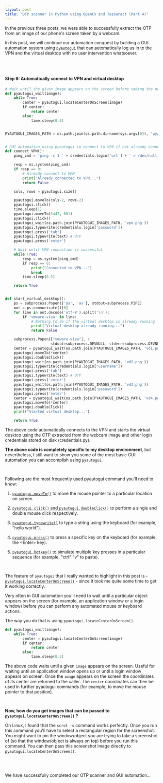```yaml
---
layout: post
title: "OTP scanner in Python using OpenCV and Tesseract (Part 4)"
---
```


In the previous three posts, we were able to successfully extract the OTP from an image of our phone's screen taken by a webcam.

In this post, we will continue our automation conquest by building a GUI automation system using [`pyautogui`](https://pyautogui.readthedocs.io/en/latest/) that can automatically log us in to the VPN and the virtual desktop with no user intervention whatsoever.

<br/><br/>

#### Step 9: Automatically connect to VPN and virtual desktop

```python
# Wait until the given image appears on the screen before taking the next step
def pyautogui_wait(image):
    while True:
        center = pyautogui.locateCenterOnScreen(image)
        if center:
            return center
        else:
            time.sleep(0.5)


PYAUTOGUI_IMAGES_PATH = os.path.join(os.path.dirname(sys.argv[0]), 'pyautogui_images')


# GUI automation using pyautogui to connect to VPN if not already connected
def connect_VPN():
    ping_cmd = 'ping -c 1 ' + credentials.login['url'] + ' > /dev/null 2>&1'

    resp = os.system(ping_cmd)
    if resp == 0:
        # Already connect to VPN
        print("Already connected to VPN...")
        return False

    cols, rows = pyautogui.size()

    pyautogui.moveTo(cols-2, rows-2)
    pyautogui.click()
    time.sleep(1)
    pyautogui.moveTo(1447, 681)
    pyautogui.click()
    pyautogui_wait(os.path.join(PYAUTOGUI_IMAGES_PATH, 'vpn.png'))
    pyautogui.typewrite(credentials.login['password'])
    pyautogui.press('tab')
    pyautogui.typewrite(text) # OTP
    pyautogui.press('enter')

    # Wait until VPN connection is successful
    while True:
        resp = os.system(ping_cmd)
        if resp == 0:
            print("Connected to VPN...")
            break
        time.sleep(0.5)

    return True


def start_virtual_desktop():
    ps = subprocess.Popen(['ps', 'ax'], stdout=subprocess.PIPE)
    out = ps.communicate()[0]
    for line in out.decode('utf-8').split('\n'):
        if 'vmware-view' in line:
            # Nothing to do if the virtual desktop is already running
            print("Virtual desktop already running...")
            return False

    subprocess.Popen(["vmware-view"], \
                     stdout=subprocess.DEVNULL, stderr=subprocess.DEVNULL)
    center = pyautogui_wait(os.path.join(PYAUTOGUI_IMAGES_PATH, 'vd1.png'))
    pyautogui.moveTo(*center)
    pyautogui.doubleClick()
    pyautogui_wait(os.path.join(PYAUTOGUI_IMAGES_PATH, 'vd2.png'))
    pyautogui.typewrite(credentials.login['username'])
    pyautogui.press('tab')
    pyautogui.typewrite(text) # OTP
    pyautogui.press('enter')
    pyautogui_wait(os.path.join(PYAUTOGUI_IMAGES_PATH, 'vd3.png'))
    pyautogui.typewrite(credentials.login['password'])
    pyautogui.press('enter')
    center = pyautogui_wait(os.path.join(PYAUTOGUI_IMAGES_PATH, 'vd4.png'))
    pyautogui.moveTo(*center)
    pyautogui.doubleClick()
    print("Started virtual desktop...")

    return True
```

The above code automatically connects to the VPN and starts the virtual desktop using the OTP extracted from the webcam image and other login credentials stored on disk (credentials.py).

__The above code is completely specific to my desktop environment__, but nevertheless, I still want to show you some of the most basic GUI automation you can accomplish using `pyautogui`.

<br/>

Following are the most frequently used pyautogui command you'll need to know:

1. [`pyautogui.moveTo()`](https://pyautogui.readthedocs.io/en/latest/mouse.html#mouse-movement) to move the mouse pointer to a particular location on screen.

2. [`pyautogui.click()` and `pyautogui.doubleClick()`](https://pyautogui.readthedocs.io/en/latest/mouse.html#mouse-clicks) to perform a single and double mouse click respectively.

3. [`pyautogui.typewrite()`](https://pyautogui.readthedocs.io/en/latest/keyboard.html#the-typewrite-function) to type a string using the keyboard (for example, "hello world").

4. [`pyautogui.press()`](https://pyautogui.readthedocs.io/en/latest/keyboard.html#the-press-keydown-and-keyup-functions) to press a specific key on the keyboard (for example, the \<Enter\> key).

5. [`pyautogui.hotkey()`](https://pyautogui.readthedocs.io/en/latest/keyboard.html#the-hotkey-function) to simulate multiple key presses in a particular sequence (for example, "ctrl" "v" to paste).

<br/>

The feature of `pyautogui` that I really wanted to highlight in this post is - [`pyautogui.locateCenterOnScreen()`](https://pyautogui.readthedocs.io/en/latest/screenshot.html#the-locate-functions) - since it took me quite some time to get it working correctly.

Very often in GUI automation you'll need to wait until a particular object appears on the screen (for example, an application window or a login window) before you can perform any automated mouse or keyboard actions.

The way you do that is using `pyautogui.locateCenterOnScreen()`.

```python
def pyautogui_wait(image):
    while True:
        center = pyautogui.locateCenterOnScreen(image)
        if center:
            return center
        else:
            time.sleep(0.5)
```

The above code waits until a given `image` appears on the screen. Useful for waiting until an application window opens up or until a login window appears on screen.
Once the `image` appears on the screen the coordinates of its center are returned to the caller. The `center` coordinates can then be used in further pyautogui commands (for example, to move the mouse pointer to that position).

<br/>

__Now, how do you get images that can be passed to `pyautogui.locateCenterOnScreen()` ?__

On Linux, I found that the `scrot -s` command works perfectly.
Once you run this command you'll have to select a rectangular region for the screenshot.
You might want to pin the window/object you are trying to take a screenshot of (so that the window/object is always on top) before you run this command.
You can then pass this screenshot image directly to `pyautogui.locateCenterOnScreen()`.


<br/><br/>

We have successfully completed our OTP scanner and GUI automation...
